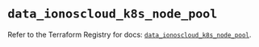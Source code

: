 # `data_ionoscloud_k8s_node_pool`

Refer to the Terraform Registry for docs: [`data_ionoscloud_k8s_node_pool`](https://registry.terraform.io/providers/ionos-cloud/ionoscloud/6.7.4/docs/data-sources/k8s_node_pool).
